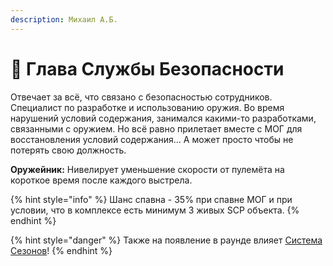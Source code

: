 ```yaml
---
description: Михаил А.Б.
---
```


# 👮 Глава Службы Безопасности

Отвечает за всё, что связано с безопасностью сотрудников. Специалист по разработке и использованию оружия. Во время нарушений условий содержания, занимался какими-то разработками, связанными с оружием. Но всё равно прилетает вместе с МОГ для восстановления условий содержания... А может просто чтобы не потерять свою должность.

**Оружейник:** Нивелирует уменьшение скорости от пулемёта на короткое время после каждого выстрела.

{% hint style="info" %}
Шанс спавна - 35% при спавне МОГ и при условии, что в комплексе есть минимум 3 живых SCP объекта.
{% endhint %}

{% hint style="danger" %}
Также на появление в раунде влияет [Система Сезонов](../../server-systems/seasons.md)!
{% endhint %}
